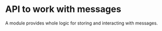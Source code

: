 # API to work with messages

A module provides whole logic for storing and interacting with messages.
